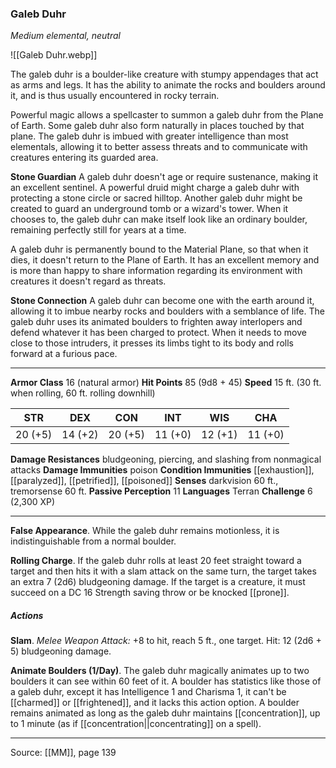 ### Galeb Duhr
_Medium elemental, neutral_

![[Galeb Duhr.webp]]

The galeb duhr is a boulder-like creature with stumpy appendages that act as arms and legs. It has the ability to animate the rocks and boulders around it, and is thus usually encountered in rocky terrain.

Powerful magic allows a spellcaster to summon a galeb duhr from the Plane of Earth. Some galeb duhr also form naturally in places touched by that plane. The galeb duhr is imbued with greater intelligence than most elementals, allowing it to better assess threats and to communicate with creatures entering its guarded area.

**Stone Guardian** A galeb duhr doesn't age or require sustenance, making it an excellent sentinel. A powerful druid might charge a galeb duhr with protecting a stone circle or sacred hilltop. Another galeb duhr might be created to guard an underground tomb or a wizard's tower. When it chooses to, the galeb duhr can make itself look like an ordinary boulder, remaining perfectly still for years at a time.

A galeb duhr is permanently bound to the Material Plane, so that when it dies, it doesn't return to the Plane of Earth. It has an excellent memory and is more than happy to share information regarding its environment with creatures it doesn't regard as threats.


**Stone Connection** A galeb duhr can become one with the earth around it, allowing it to imbue nearby rocks and boulders with a semblance of life. The galeb duhr uses its animated boulders to frighten away interlopers and defend whatever it has been charged to protect. When it needs to move close to those intruders, it presses its limbs tight to its body and rolls forward at a furious pace.






---

**Armor Class** 16 (natural armor)
**Hit Points** 85 (9d8 + 45)
**Speed** 15 ft. (30 ft. when rolling, 60 ft. rolling downhill)

| STR     | DEX     | CON     | INT     | WIS     | CHA     |
|---------|---------|---------|---------|---------|---------|
| 20 (+5) | 14 (+2) | 20 (+5) | 11 (+0) | 12 (+1) | 11 (+0) |

**Damage Resistances** bludgeoning, piercing, and slashing from nonmagical attacks
**Damage Immunities** poison
**Condition Immunities** [[exhaustion]], [[paralyzed]], [[petrified]], [[poisoned]]
**Senses** darkvision 60 ft., tremorsense 60 ft.
**Passive Perception** 11
**Languages** Terran
**Challenge** 6 (2,300 XP)

---

**False Appearance**. While the galeb duhr remains motionless, it is indistinguishable from a normal boulder.

**Rolling Charge**. If the galeb duhr rolls at least 20 feet straight toward a target and then hits it with a slam attack on the same turn, the target takes an extra 7 (2d6) bludgeoning damage. If the target is a creature, it must succeed on a DC 16 Strength saving throw or be knocked [[prone]].

##### Actions
**Slam**. _Melee Weapon Attack:_ +8 to hit, reach 5 ft., one target. Hit: 12 (2d6 + 5) bludgeoning damage.

**Animate Boulders (1/Day)**. The galeb duhr magically animates up to two boulders it can see within 60 feet of it. A boulder has statistics like those of a galeb duhr, except it has Intelligence 1 and Charisma 1, it can't be [[charmed]] or [[frightened]], and it lacks this action option. A boulder remains animated as long as the galeb duhr maintains [[concentration]], up to 1 minute (as if [[concentration||concentrating]] on a spell).


---

Source: [[MM]], page 139
